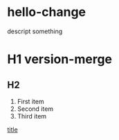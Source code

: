 # hello-change
descript something
# H1 version-merge
## H2
1. First item
2. Second item
3. Third item
   
[title](https://www.example.com)
